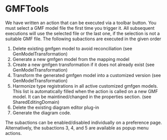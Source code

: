 # GMFTools #

We have written an action that can be executed via a toolbar button. You must select a GMF model file the first time you trigger it. All subsequent executions will use the selected file or the last one, if the selection is not a suitable GMF file. The following subactions are executed in the given order

  1. Delete existing gmfgen model to avoid reconciliation (see GenModelTransformation)
  1. Generate a new gmfgen model from the mapping model
  1. Create a new gmfgen transformation if it does not already exist (see GenModelTransformation)
  1. Transform the generated gmfgen model into a customized version (see GenModelTransformation)
  1. Harmonize type registrations in all active customized gmfgen models. This list is automatically filled when the action is called on a new GMF model. It can be maintined/changed in the properties section. (see SharedEditingDomain)
  1. Delete the existing diagram editor plug-in
  1. Generate the diagram code.

The subactions can be enabled/disabled individually on a preference page. Alternatively, the subactions 3, 4, and 5 are available as popup menu actions.